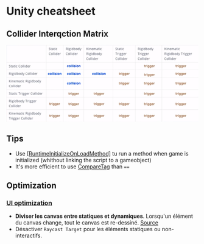 # Unity cheatsheet

## Collider Interqction Matrix
![Collider Interqction Matrix](img/collider_interaction_matrix.png)

## Tips
  * Use [[RuntimeInitializeOnLoadMethod]](https://docs.unity3d.com/ScriptReference/RuntimeInitializeOnLoadMethodAttribute.html) tu run a method when game is initialized (whithout linking the script to a gameobject)
  * It's more efficient to use [CompareTag](https://docs.unity3d.com/ScriptReference/Component.CompareTag.html) than `==`

## Optimization

### [UI optimization](https://unity3d.com/fr/how-to/unity-ui-optimization-tips)

* **Diviser les canvas entre statiques et dynamiques**. Lorsqu'un élément du canvas change, tout le canvas est re-dessiné. [Source](https://youtu.be/_wxitgdx-UI?t=23m36s)
* Désactiver `Raycast Target` pour les éléments statiques ou non-interactifs.